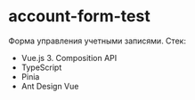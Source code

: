 # account-form-test
Форма управления учетными записями.
Стек:
 - Vue.js 3. Composition API 
 - TypeScript 
 - Pinia
 - Ant Design Vue
